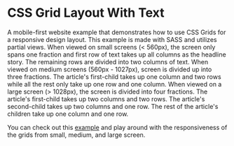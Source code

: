 <h1>CSS Grid Layout With Text</h1>

<p>A mobile-first website example that demonstrates how to use CSS Grids for a responsive design layout. This example is made with SASS and utilizes partial views. When viewed on small screens (< 560px), the screen only spans one fraction and first row of text takes up all columns as the headline story. The remaining rows are divided into two columns of text. When viewed on medium screens (560px - 1027px), screen is divided up into three fractions. The article's first-child takes up one column and two rows while all the rest only take up one row and one column. When viewed on a large screen (> 1028px), the screen is divided into four fractions. The article's first-child takes up two columns and two rows. The article's second-child takes up two columns and one row. The rest of the article's children take up one column and one row. </p>
  
  <p>You can check out this <a href="https://htmlpreview.github.io/?https://github.com/DevJHennessy/Responsive_Web_Design/blob/master/CSS_Grid1/index.html">example</a> and play around with the responsiveness of the grids from small, medium, and large screen.</p>

